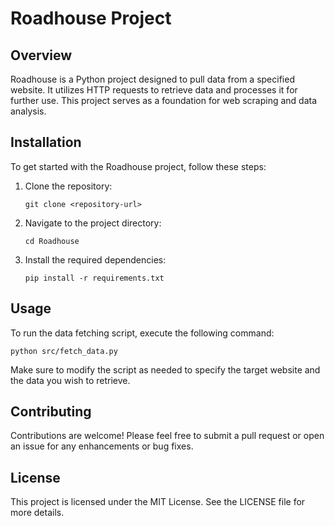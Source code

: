 # Roadhouse Project

## Overview
Roadhouse is a Python project designed to pull data from a specified website. It utilizes HTTP requests to retrieve data and processes it for further use. This project serves as a foundation for web scraping and data analysis.

## Installation
To get started with the Roadhouse project, follow these steps:

1. Clone the repository:
   ```
   git clone <repository-url>
   ```
2. Navigate to the project directory:
   ```
   cd Roadhouse
   ```
3. Install the required dependencies:
   ```
   pip install -r requirements.txt
   ```

## Usage
To run the data fetching script, execute the following command:
```
python src/fetch_data.py
```

Make sure to modify the script as needed to specify the target website and the data you wish to retrieve.

## Contributing
Contributions are welcome! Please feel free to submit a pull request or open an issue for any enhancements or bug fixes.

## License
This project is licensed under the MIT License. See the LICENSE file for more details.